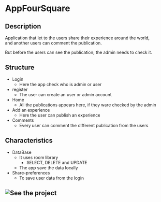 # AppFourSquare

## Description
Application that let to the users share their experience around the world, and another users can
comment the publication.

But before the users can see the publication, the admin needs to check it.

## Structure
- Login
    - Here the app check who is admin or user
- register
    - The user can create an user or admin account
- Home
    - All the publications appears here, if they ware checked by the admin
- Add an experience
    - Here the user can publish an experience
- Comments
    - Every user can comment the different publication from the users

## Characteristics
- DataBase
    - It uses room library
        - SELECT, DELETE and UPDATE
    - The app save the data locally
- Share-preferences
    - To save user data from the login

## ![See the project](https://lh3.googleusercontent.com/pw/AP1GczP_itQE2sufS8Qgd9c71qetmskckrHRFdAUT86ejSslKjlW6ANAiVb82r8GA1AcRy6B6eU2viUOuijlb0oL9xouiHTEejvMwtG0COESxTVNVR0twSY19dXCTbyWPV4NouX5drxYYjKCjA7BFKr99Vo=w172-h397-s-no-gm?authuser=0)
